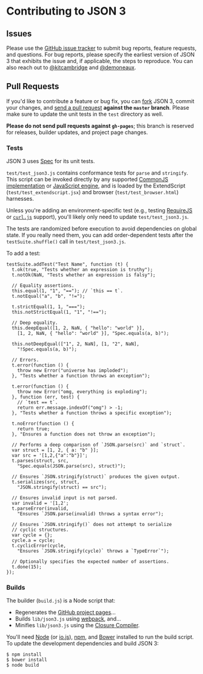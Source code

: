 # Contributing to JSON 3

## Issues ##

Please use the [GitHub issue tracker](https://github.com/bestiejs/json3/issues) to submit bug reports, feature requests, and questions. For bug reports, please specify the earliest version of JSON 3 that exhibits the issue and, if applicable, the steps to reproduce. You can also reach out to [@kitcambridge](https://git.io/kit) and [@demoneaux](https://twitter.com/demoneaux).

## Pull Requests ##

If you'd like to contribute a feature or bug fix, you can [fork](http://help.github.com/fork-a-repo/) JSON 3, commit your changes, and [send a pull request](http://help.github.com/send-pull-requests/) **against the `master` branch**. Please make sure to update the unit tests in the `test` directory as well.

**Please do not send pull requests against `gh-pages`**; this branch is reserved for releases, builder updates, and project page changes.

### Tests ###

JSON 3 uses [Spec](https://github.com/kitcambridge/spec) for its unit tests.

`test/test_json3.js` contains conformance tests for `parse` and `stringify`. This script can be invoked directly by any supported [CommonJS implementation](https://bestiejs.github.io/json3/#commonjs-environments) or [JavaScript engine](https://bestiejs.github.io/json3/#javascript-engines), and is loaded by the ExtendScript (`test/test_extendscript.jsx`) and browser (`test/test_browser.html`) harnesses.

Unless you're adding an environment-specific test (e.g., testing [RequireJS](http://requirejs.org/) or [`curl.js`](https://github.com/cujojs/curl) support), you'll likely only need to update `test/test_json3.js`.

The tests are randomized before execution to avoid dependencies on global state. If you really need them, you can add order-dependent tests after the `testSuite.shuffle()` call in `test/test_json3.js`.

To add a test:

    testSuite.addTest("Test Name", function (t) {
      t.ok(true, "Tests whether an expression is truthy");
      t.notOk(NaN, "Tests whether an expression is falsy");

      // Equality assertions.
      this.equal(1, "1", "=="); // `this == t`.
      t.notEqual("a", "b", "!=");

      t.strictEqual(1, 1, "===");
      this.notStrictEqual(1, "1", "!==");

      // Deep equality.
      this.deepEqual([1, 2, NaN, { "hello": "world" }],
        [1, 2, NaN, { "hello": "world" }], "Spec.equals(a, b)");

      this.notDeepEqual(["1", 2, NaN], [1, "2", NaN],
        "!Spec.equals(a, b)");

      // Errors.
      t.error(function () {
        throw new Error("universe has imploded");
      }, "Tests whether a function throws an exception");

      t.error(function () {
        throw new Error("omg, everything is exploding");
      }, function (err, test) {
        // `test == t`.
        return err.message.indexOf("omg") > -1;
      }, "Tests whether a function throws a specific exception");

      t.noError(function () {
        return true;
      }, "Ensures a function does not throw an exception");

      // Performs a deep comparison of `JSON.parse(src)` and `struct`.
      var struct = [1, 2, { a: "b" }];
      var src = '[1,2,{"a":"b"}]';
      t.parses(struct, src,
        "Spec.equals(JSON.parse(src), struct)");

      // Ensures `JSON.stringify(struct)` produces the given output.
      t.serializes(src, struct,
        "JSON.stringify(struct) == src");

      // Ensures invalid input is not parsed.
      var invalid = '[1,2';
      t.parseError(invalid,
        "Ensures `JSON.parse(invalid) throws a syntax error");

      // Ensures `JSON.stringify()` does not attempt to serialize
      // cyclic structures.
      var cycle = {};
      cycle.a = cycle;
      t.cyclicError(cycle,
        "Ensures `JSON.stringify(cycle)` throws a `TypeError`");

      // Optionally specifies the expected number of assertions.
      t.done(15);
    });

### Builds ###

The builder (`build.js`) is a Node script that:

* Regenerates the [GitHub project pages](https://bestiejs.github.io/json3/)...
* Builds `lib/json3.js` using [webpack](https://webpack.github.io/), and...
* Minifies `lib/json3.js` using the [Closure Compiler](https://developers.google.com/closure/compiler/).

You'll need [Node](https://nodejs.org/) (or [io.js](https://iojs.org)), [npm](https://docs.npmjs.com/getting-started/installing-node), and [Bower](http://bower.io/) installed to run the build script. To update the development dependencies and build JSON 3:

    $ npm install
    $ bower install
    $ node build

